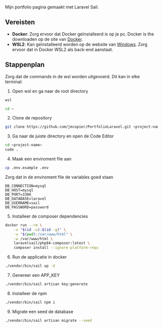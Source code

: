 Mijn portfolio pagina gemaakt met Laravel Sail.

## Vereisten

- <b>Docker</b>: Zorg ervoor dat Docker geïnstalleerd is op je pc. Docker is the downloaden op de site van <a href="https://www.docker.com/">Docker</a>.
- <b>WSL2</b>: Kan geïnstalleerd worden op de website van <a href="https://learn.microsoft.com/en-us/windows/wsl/install">Windows</a>. Zorg ervoor dat in Docker WSL2 als back-end aanstaat.

## Stappenplan

Zorg dat de commands in de wsl worden uitgevoerd. Dit kan in elke terminal:

1. Open wsl en ga naar de root directory
```bash
wsl
```
```bash
cd ~
```

2. Clone de repository
```bash
git clone https://github.com/jmcopier/PortfolioLaravel.git <project-name>
```

3. Ga naar de juiste directory en open de Code Editor
```bash
cd <project-name>
code .
```

4. Maak een enviroment file aan
```bash
cp .env.example .env
```

Zorg dat in de enviroment file de variables goed staan

```env
DB_CONNECTION=mysql
DB_HOST=mysql
DB_PORT=3306
DB_DATABASE=laravel
DB_USERNAME=sail
DB_PASSWORD=password
```

5. Installeer de composer dependencies
   
```bash
docker run --rm \
    -u "$(id -u):$(id -g)" \
    -v "$(pwd):/var/www/html" \
    -w /var/www/html \
    laravelsail/php84-composer:latest \
    composer install --ignore-platform-reqs
```

6. Run de applicatie in docker
   
```bash
./vendor/bin/sail up -d
```

7. Genereer een APP_KEY

```bash
./vendor/bin/sail artisan key:generate
```

8. Installeer de npm

```bash
./vendor/bin/sail npm i
```

9. Migrate een seed de database

```bash
./vendor/bin/sail artisan migrate --seed
```
